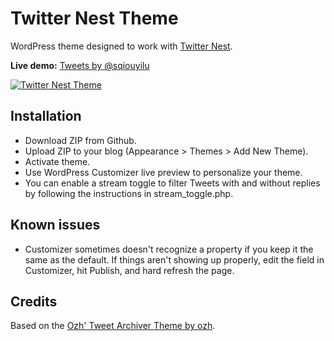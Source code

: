 # Twitter Nest Theme

WordPress theme designed to work with [Twitter Nest](https://github.com/sqiouyilu/twitter-nest).

**Live demo:** [Tweets by @sqiouyilu](https://s.qiouyi.lu/tweets/)

[![Twitter Nest Theme](https://raw.githubusercontent.com/sqiouyilu/twitter-nest/twitter-nest-theme/screenshot.png)](https://github.com/sqiouyilu/twitter-nest/)

## Installation

* Download ZIP from Github.
* Upload ZIP to your blog (Appearance > Themes > Add New Theme).
* Activate theme.
* Use WordPress Customizer live preview to personalize your theme.
* You can enable a stream toggle to filter Tweets with and without replies by following the instructions in stream_toggle.php.

## Known issues

* Customizer sometimes doesn't recognize a property if you keep it the same as the default. If things aren't showing up properly, edit the field in Customizer, hit Publish, and hard refresh the page.

## Credits

Based on the [Ozh' Tweet Archiver Theme by ozh](https://github.com/ozh/ozh-tweet-archive-theme).

